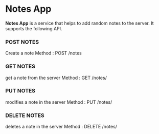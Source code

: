 # Notes App

**Notes App** is a service that helps to add random notes to the server. It supports the following API.

### POST NOTES
Create a note
Method : POST
         /notes
         
### GET NOTES
get a note from the server
Method : GET
         /notes/<note id>
  
### PUT NOTES
modifies a note in the server
Method : PUT
         /notes/<note id>
  
### DELETE NOTES
deletes a note in the server
Method : DELETE
         /notes/<note id>

